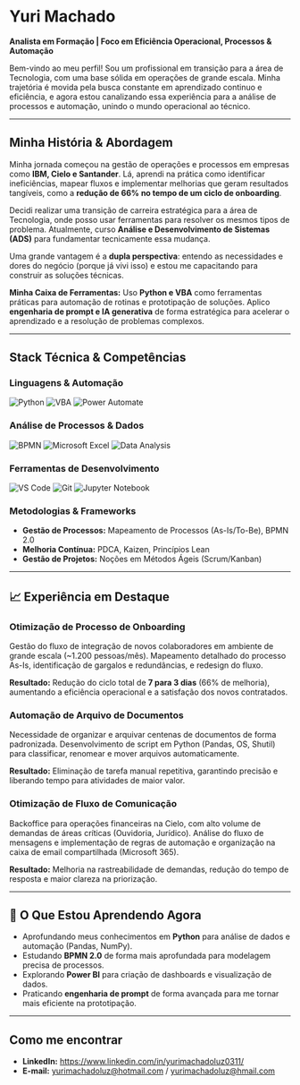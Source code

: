 # Yuri Machado

**Analista em Formação | Foco em Eficiência Operacional, Processos & Automação**

Bem-vindo ao meu perfil! Sou um profissional em transição para a área de Tecnologia, com uma base sólida em operações de grande escala. Minha trajetória é movida pela busca constante em aprendizado continuo e eficiência, e agora estou canalizando essa experiência para a análise de processos e automação, unindo o mundo operacional ao técnico.

---

## Minha História & Abordagem

Minha jornada começou na gestão de operações e processos em empresas como **IBM, Cielo e Santander**. Lá, aprendi na prática como identificar ineficiências, mapear fluxos e implementar melhorias que geram resultados tangíveis, como a **redução de 66% no tempo de um ciclo de onboarding**.

Decidi realizar uma transição de carreira estratégica para a área de Tecnologia, onde posso usar ferramentas para resolver os mesmos tipos de problema. Atualmente, curso **Análise e Desenvolvimento de Sistemas (ADS)** para fundamentar tecnicamente essa mudança.

Uma grande vantagem é a **dupla perspectiva**: entendo as necessidades e dores do negócio (porque já vivi isso) e estou me capacitando para construir as soluções técnicas.

**Minha Caixa de Ferramentas:** Uso **Python e VBA** como ferramentas práticas para automação de rotinas e prototipação de soluções. Aplico **engenharia de prompt e IA generativa** de forma estratégica para acelerar o aprendizado e a resolução de problemas complexos.

---

## Stack Técnica & Competências

### Linguagens & Automação
![Python](https://img.shields.io/badge/Python-3776AB?style=for-the-badge&logo=python&logoColor=white)
![VBA](https://img.shields.io/badge/VBA-217346?style=for-the-badge&logo=microsoft-excel&logoColor=white)
![Power Automate](https://img.shields.io/badge/Power_Automate-0066FF?style=for-the-badge&logo=microsoft-power-automate&logoColor=white)

### Análise de Processos & Dados
![BPMN](https://img.shields.io/badge/BPMN-2.0-FF6B6B?style=for-the-badge)
![Microsoft Excel](https://img.shields.io/badge/Excel-Avançado-217346?style=for-the-badge&logo=microsoft-excel&logoColor=white)
![Data Analysis](https://img.shields.io/badge/Análise_de_Dados-008080?style=for-the-badge)

### Ferramentas de Desenvolvimento
![VS Code](https://img.shields.io/badge/VS_Code-007ACC?style=for-the-badge&logo=visual-studio-code&logoColor=white)
![Git](https://img.shields.io/badge/Git-F05032?style=for-the-badge&logo=git&logoColor=white)
![Jupyter Notebook](https://img.shields.io/badge/Jupyter-F37626?style=for-the-badge&logo=jupyter&logoColor=white)

### Metodologias & Frameworks
- **Gestão de Processos:** Mapeamento de Processos (As-Is/To-Be), BPMN 2.0
- **Melhoria Contínua:** PDCA, Kaizen, Princípios Lean
- **Gestão de Projetos:** Noções em Métodos Ágeis (Scrum/Kanban)

---

## 📈 Experiência em Destaque

### **Otimização de Processo de Onboarding**
Gestão do fluxo de integração de novos colaboradores em ambiente de grande escala (~1.200 pessoas/mês). 
Mapeamento detalhado do processo As-Is, identificação de gargalos e redundâncias, e redesign do fluxo. 

**Resultado:** Redução do ciclo total de **7 para 3 dias** (66% de melhoria), aumentando a eficiência operacional e a satisfação dos novos contratados.

### **Automação de Arquivo de Documentos**
Necessidade de organizar e arquivar centenas de documentos de forma padronizada. Desenvolvimento de script em Python (Pandas, OS, Shutil) para classificar, renomear e mover arquivos automaticamente.

**Resultado:** Eliminação de tarefa manual repetitiva, garantindo precisão e liberando tempo para atividades de maior valor.

### **Otimização de Fluxo de Comunicação**
Backoffice para operações financeiras na Cielo, com alto volume de demandas de áreas críticas (Ouvidoria, Jurídico). Análise do fluxo de mensagens e implementação de regras de automação e organização na caixa de email compartilhada (Microsoft 365).

**Resultado:** Melhoria na rastreabilidade de demandas, redução do tempo de resposta e maior clareza na priorização.

---

## 🌱 O Que Estou Aprendendo Agora

- Aprofundando meus conhecimentos em **Python** para análise de dados e automação (Pandas, NumPy).
- Estudando **BPMN 2.0** de forma mais aprofundada para modelagem precisa de processos.
- Explorando **Power BI** para criação de dashboards e visualização de dados.
- Praticando **engenharia de prompt** de forma avançada para me tornar mais eficiente na prototipação.

---

## Como me encontrar

- **LinkedIn:** https://www.linkedin.com/in/yurimachadoluz0311/
- **E-mail:** yurimachadoluz@hotmail.com / yurimachadoluz@hmail.com

